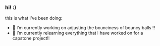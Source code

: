 ### hi! :) 

this is what I've been doing:

- 🔭 I’m currently working on adjusting the bounciness of bouncy balls !!
- 🌱 I’m currently relearning everything that I have worked on for a capstone project!!
